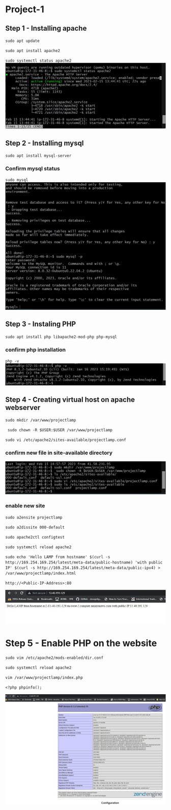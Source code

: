 # Project-1

## Step 1 - Installing apache

`sudo apt update`

`sudo apt install apache2`

`sudo systemctl status apache2`
![Apache status](./images/apache-status.jpg)

## Step 2 - Installing mysql

`sudo apt install mysql-server`

### Confirm mysql status

`sudo mysql`
![MySql status](./images/mysql.jpg)

## Step 3 - Instaling PHP

`sudo apt install php libapache2-mod-php php-mysql`

### confirm php installation

`php -v`
![Php Version](./images/php.jpg)

## Step 4 - Creating virtual host on apache webserver

`sudo mkdir /var/www/projectlamp`

` sudo chown -R $USER:$USER /var/www/projectlamp`

`sudo vi /etc/apache2/sites-available/projectlamp.conf`

### confirm new file in site-available directory

![sites available](./images/sites-available.jpg)

### enable new site

`sudo a2ensite projectlamp`

`sudo a2dissite 000-default`

`sudo apache2ctl configtest`

`sudo systemctl reload apache2`

`sudo echo 'Hello LAMP from hostname' $(curl -s http://169.254.169.254/latest/meta-data/public-hostname) 'with public IP' $(curl -s http://169.254.169.254/latest/meta-data/public-ipv4) > /var/www/projectlamp/index.html`

`http://<Public-IP-Address>:80`

![new site](./images/new-site.jpg)

# Step 5 - Enable PHP on the website

`sudo vim /etc/apache2/mods-enabled/dir.conf`

`sudo systemctl reload apache2`

`vim /var/www/projectlamp/index.php`

`<?php
phpinfo();`

![php site](./images/php-site.jpg)
